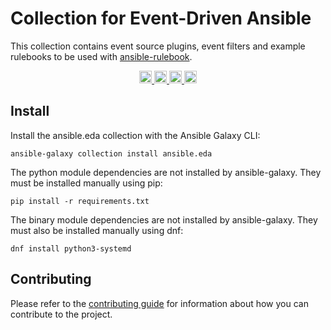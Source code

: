 # Collection for Event-Driven Ansible

This collection contains event source plugins, event filters and example rulebooks to be used with [ansible-rulebook](https://ansible-rulebook.readthedocs.io/en/stable/).

<p style="text-align: center" align="center">
    <a href="https://github.com/ansible/event-driven-ansible/actions?workflow=integration-tests"><img height="20px" src="https://github.com/ansible/event-driven-ansible/actions/workflows/integration-tests.yml/badge.svg?event=schedule"/> </a>
    <a href="https://github.com/ansible/event-driven-ansible/actions?workflow=linters"><img height="20px" src="https://github.com/ansible/event-driven-ansible/actions/workflows/linters.yml/badge.svg?event=schedule"/> </a>
    <a href="https://github.com/ansible/event-driven-ansible/actions?workflow=tests"><img height="20px" src="https://github.com/ansible/event-driven-ansible/actions/workflows/tests.yml/badge.svg?event=schedule"/> </a>
    <a href="https://github.com/ansible/event-driven-ansible/actions?workflow=tox"><img height="20px" src="https://github.com/ansible/event-driven-ansible/actions/workflows/tox.yml/badge.svg?event=schedule"/> </a>
</p>

## Install

Install the ansible.eda collection with the Ansible Galaxy CLI:

```
ansible-galaxy collection install ansible.eda
```

The python module dependencies are not installed by ansible-galaxy. They must be installed manually using pip:

```
pip install -r requirements.txt
```

The binary module dependencies are not installed by ansible-galaxy. They must also  be installed manually using dnf:

```
dnf install python3-systemd
```

## Contributing

Please refer to the [contributing guide](./CONTRIBUTING.md) for information about how you can contribute to the project.
